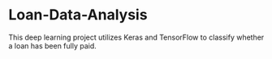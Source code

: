 # Loan-Data-Analysis

This deep learning project utilizes Keras and TensorFlow to classify whether a loan has been fully paid.

